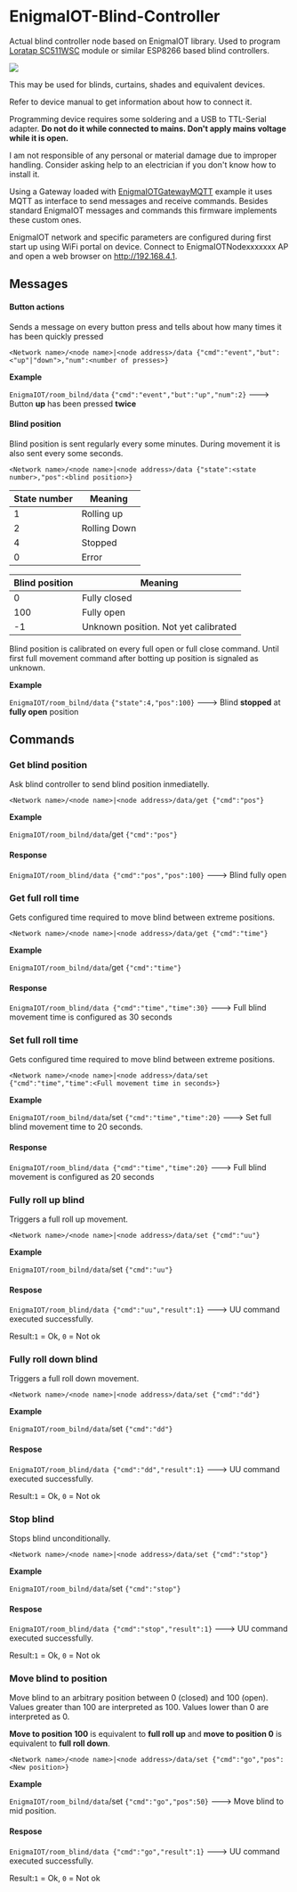 # EnigmaIOT-Blind-Controller

Actual blind controller node based on EnigmaIOT library. Used to program [Loratap SC511WSC](https://www.loratap.com/sc500w-v2-p0108.html) module or similar ESP8266 based blind controllers.

![](https://www.loratap.com/u_file/2003/products/25/47ef90344e.jpg.640x640.jpg)

This may be used for blinds, curtains, shades and equivalent devices.

Refer to device manual to get information about how to connect it.

Programming device requires some soldering and a USB to TTL-Serial adapter. **Do not do it while connected to mains. Don't apply mains voltage while it is open.**

I am not responsible of any personal or material damage due to improper handling. Consider asking help to an electrician if you don't know how to install it.

Using a Gateway loaded with [EnigmaIOTGatewayMQTT](https://github.com/gmag11/EnigmaIOT/tree/master/examples/EnigmaIOTGatewayMQTT) example it uses MQTT as interface to send messages and receive commands. Besides standard EnigmaIOT messages and commands this firmware implements these custom ones.

EnigmaIOT network and specific parameters are configured during first start up using WiFi portal on device. Connect to EnigmaIOTNodexxxxxxx AP and open a web browser on http://192.168.4.1.

## Messages

#### Button actions

Sends a message on every button press and tells about how many times it has been quickly pressed

```
<Network name>/<node name>|<node address>/data {"cmd":"event","but":<"up"|"down">,"num":<number of presses>}
```

**Example**

`EnigmaIOT/room_bilnd/data`		`{"cmd":"event","but":"up","num":2}`  ---> Button **up** has been pressed **twice**

#### Blind position

Blind position is sent regularly every some minutes. During movement it is also sent every some seconds.

```
<Network name>/<node name>|<node address>/data {"state":<state number>,"pos":<blind position>}
```

| State number | Meaning      |
| ------------ | ------------ |
| 1            | Rolling up   |
| 2            | Rolling Down |
| 4            | Stopped      |
| 0            | Error        |



| Blind position | Meaning                              |
| -------------- | ------------------------------------ |
| 0              | Fully closed                         |
| 100            | Fully open                           |
| -1             | Unknown position. Not yet calibrated |

Blind position is calibrated on every full open or full close command. Until first full movement command after botting up position is signaled as unknown.

**Example**

`EnigmaIOT/room_bilnd/data`		`{"state":4,"pos":100}`  ---> Blind **stopped** at **fully open** position

## Commands

### Get blind position

Ask blind controller to send blind position inmediatelly.

```
<Network name>/<node name>|<node address>/data/get {"cmd":"pos"}
```

**Example**

`EnigmaIOT/room_bilnd/data`/get		`{"cmd":"pos"}` 

#### Response

`EnigmaIOT/room_blind/data {"cmd":"pos","pos":100}` --->  Blind fully open

### Get full roll time

Gets configured time required to move blind between extreme positions.

```
<Network name>/<node name>|<node address>/data/get {"cmd":"time"}
```

**Example**

`EnigmaIOT/room_bilnd/data`/get		`{"cmd":"time"}` 

#### Response

`EnigmaIOT/room_blind/data {"cmd":"time","time":30}` --->  Full blind movement time is configured as 30 seconds

### Set full roll time

Gets configured time required to move blind between extreme positions.

```
<Network name>/<node name>|<node address>/data/set {"cmd":"time","time":<Full movement time in seconds>}
```

**Example**

`EnigmaIOT/room_bilnd/data`/set		`{"cmd":"time","time":20}`  ---> Set full blind movement time to 20 seconds.

#### Response

`EnigmaIOT/room_blind/data {"cmd":"time","time":20}` --->  Full blind movement is configured as 20 seconds

### Fully roll up blind

Triggers a full roll up movement.

```
<Network name>/<node name>|<node address>/data/set {"cmd":"uu"}
```

**Example**

`EnigmaIOT/room_bilnd/data`/set		`{"cmd":"uu"}` 

#### Respose

`EnigmaIOT/room_blind/data {"cmd":"uu","result":1}` --->  UU command executed successfully. 

Result:`1` = Ok, `0` = Not ok

### Fully roll down blind

Triggers a full roll down movement.

```
<Network name>/<node name>|<node address>/data/set {"cmd":"dd"}
```

**Example**

`EnigmaIOT/room_bilnd/data`/set		`{"cmd":"dd"}` 

#### Respose

`EnigmaIOT/room_blind/data {"cmd":"dd","result":1}` --->  UU command executed successfully. 

Result:`1` = Ok, `0` = Not ok

### Stop blind

Stops blind unconditionally.

```
<Network name>/<node name>|<node address>/data/set {"cmd":"stop"}
```

**Example**

`EnigmaIOT/room_bilnd/data`/set		`{"cmd":"stop"}` 

#### Respose

`EnigmaIOT/room_blind/data {"cmd":"stop","result":1}` --->  UU command executed successfully. 

Result:`1` = Ok, `0` = Not ok

### Move blind to position

Move blind to an arbitrary position between 0 (closed) and 100 (open). Values greater than 100 are interpreted as 100. Values lower than 0 are interpreted as 0.

**Move to position 100** is equivalent to **full roll up** and **move to position 0** is equivalent to **full roll down**.

```
<Network name>/<node name>|<node address>/data/set {"cmd":"go","pos":<New position>}
```

**Example**

`EnigmaIOT/room_bilnd/data`/set		`{"cmd":"go","pos":50}` ---> Move blind to mid position.

#### Respose

`EnigmaIOT/room_blind/data {"cmd":"go","result":1}` --->  UU command executed successfully. 

Result:`1` = Ok, `0` = Not ok

